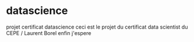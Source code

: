 # datascience
projet certificat datascience
ceci est le projet du certificat data scientist du CEPE / Laurent Borel
enfin j'espere